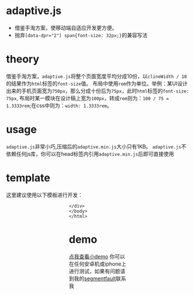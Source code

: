 # adaptive.js
  - 借鉴手淘方案，使移动端自适应开发更方便。
  - 抛弃`[data-dpr="2"] span{font-size: 32px;}`的兼容写法
#

# theory
借鉴手淘方案，`adaptive.js`将整个页面宽度平均分成10份，以`clineWidth / 10`的结果作为`html`标签的`font-size`值。
布局中使用`rem`作为单位。举例：某UI设计出来的手机页面宽为`750px`，那么分成十份后为`75px`，此时`html`标签的`font-size: 75px`,
布局时某一模块在设计稿上宽为`100px`，转成`rem`则为：`100 / 75 = 1.3333rem`;在css中则为：`width: 1.3333rem`。

# usage
`adaptive.js`非常小巧,压缩后的`adaptive.min.js`大小只有1KB。
`adaptive.js`不依赖任何js库，你可以在head标签内引用`adaptive.min.js`后即可直接使用

# template
这里建议使用以下模板进行开发：
    <!DOCTYPE html>
    <html lang="en">
    <head>
        <meta charset="UTF-8">
        <meta name="viewport" content="initial-scale=1, maximum-scale=1,minimum-scale=1, user-scalable=no, minimal-ui">
        <meta name="apple-mobile-web-app-capable" content="yes">
        <meta name="apple-mobile-web-app-status-bar-style" content="black">
        <title>template</title>
        <script src="adaptive.min.js"></script>
        <style>
            .wrap{
                position: relative;
                width: 10rem;
                margin:0 auto;
            }
        </style>
        </head>
    <body>
    <div class="wrap">

    </div>
    </body>
    </html>

# demo
[点我查看小demo](https://vibing.github.io/adaptive)
你可以在任何安卓机或iphone上进行测试，如果有问题请到我的[segmentfault](https://segmentfault.com/u/ve)联系我
